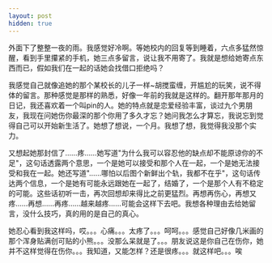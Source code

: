 ```yaml
---
layout: post
hidden: true
---
```


外面下了整整一夜的雨。我感觉好冷啊。等她校内的回复等到睡着，六点多猛然惊醒，看到手里攥紧的手机，她三点多留言，说让我不用寄了。我就是想给她寄点东西而已，假如我们在一起的话她会找借口拒绝吗？
  
我感觉自己就像追她的那个某校长的儿子一样~胡搅蛮缠，开尴尬的玩笑，说不得体的留言。那种感觉是那样的熟悉，好像一年前的我就是这样的。翻开那年那月的日记，我还喜欢着一个叫pin的人。她的特点就是恋爱经验丰富，谈过九个男朋友，我现在问她伤你最深的那个你用了多久才忘？她问我怎么才算忘，我说忘到觉得自己可以开始新生活了。她想了想说，一个月。我想了想，我觉得我没那个实力。

又想起她那封信了……疼……她写道"为什么我可以容忍他的缺点却不能原谅你的不足"，这句话透露两个意思，一个是她可以接受和那个人在一起，一个是她无法接受和我在一起。她还写道"……哪怕以后图个新鲜出个轨，我都不在乎"，这句话传达两个信息，一个是她有可能永远跟她在一起了，结婚了，一个是那个人有不稳定的可能。这些话初听一击，再次回想却来得比之前更猛烈。再想再伤心，再想又疼……再想……再疼……越来越疼……可能会这样下去吧。我想各种理由去给她留言，没什么技巧，真的用的是自己的真心。

她忍心看到我这样吗，哎。。。心痛。。。太疼了。。。呵呵。。。感觉自己好像几米画的那个浑身贴满创可贴的小熊。。。没那么呆就是了。。。朋友说这是你自己在伤你，她并不这样觉得在伤你。。。我知道，又能怎样？还是很疼。。。就这样吧。。。唉